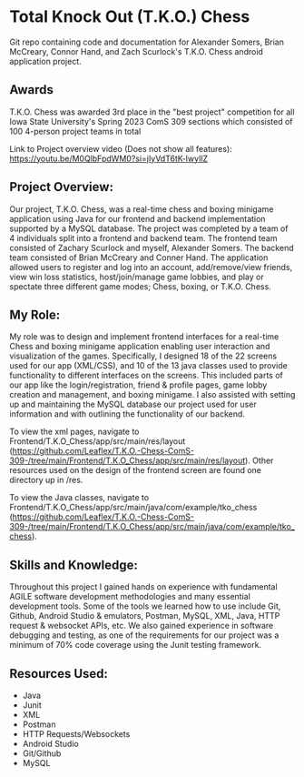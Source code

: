 # Total Knock Out (T.K.O.) Chess
Git repo containing code and documentation for Alexander Somers, Brian McCreary, Connor Hand, and Zach Scurlock's T.K.O. Chess android application project.

## Awards
T.K.O. Chess was awarded 3rd place in the "best project" competition for all Iowa State University's Spring 2023 ComS 309 sections which consisted of 100 4-person project teams in total

Link to Project overview video (Does not show all features): https://youtu.be/M0QlbFpdWM0?si=jIyVdT6tK-lwyIlZ 

## Project Overview:
Our project, T.K.O. Chess, was a real-time chess and boxing minigame application using Java for our frontend and backend implementation supported by a MySQL database. The project was completed by a team of 4 individuals split into a frontend and backend team. The frontend team consisted of Zachary Scurlock and myself, Alexander Somers. The backend team consisted of Brian McCreary and Conner Hand. The application allowed users to register and log into an account, add/remove/view friends, view win loss statistics, host/join/manage game lobbies, and play or spectate three different game modes; Chess, boxing, or T.K.O. Chess.

## My Role:
My role was to design and implement frontend interfaces for a real-time Chess and boxing minigame application enabling user interaction and visualization of the games. Specifically, I designed 18 of the 22 screens used for our app (XML/CSS), and 10 of the 13 java classes used to provide functionality to different interfaces on the screens. This included parts of our app like the login/registration, friend & profile pages, game lobby creation and management, and boxing minigame. I also assisted with setting up and maintaining the MySQL database our project used for user information and with outlining the functionality of our backend.

To view the xml pages, navigate to Frontend/T.K.O_Chess/app/src/main/res/layout (https://github.com/Leaflex/T.K.O.-Chess-ComS-309-/tree/main/Frontend/T.K.O_Chess/app/src/main/res/layout). Other resources used on the design of the frontend screen are found one directory up in /res. 

To view the Java classes, navigate to Frontend/T.K.O_Chess/app/src/main/java/com/example/tko_chess (https://github.com/Leaflex/T.K.O.-Chess-ComS-309-/tree/main/Frontend/T.K.O_Chess/app/src/main/java/com/example/tko_chess). 

## Skills and Knowledge:
Throughout this project I gained hands on experience with fundamental AGILE software development methodologies and many essential development tools. Some of the tools we learned how to use include Git, Github, Android Studio & emulators, Postman, MySQL, XML, Java, HTTP request & websocket APIs, etc. We also gained experience in software debugging and testing, as one of the requirements for our project was a minimum of 70% code coverage using the Junit testing framework. 

## Resources Used:
 - Java
 - Junit
 - XML
 - Postman
 - HTTP Requests/Websockets
 - Android Studio
 - Git/Github
 - MySQL
